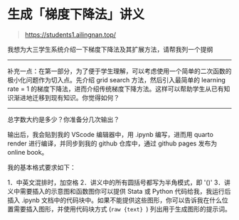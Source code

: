 
# 生成「梯度下降法」讲义

> <https://students1.ailingnan.top/>

我想为大三学生系统介绍一下梯度下降法及其扩展方法，请帮我列一个提纲

---

补充一点：在第一部分，为了便于学生理解，可以考虑使用一个简单的二次函数的极小化问题作为切入点。先介绍 grid search 方法，然后引入最简单的 learning rate = 1 的梯度下降法，进而介绍传统梯度下降方法。这样可以帮助学生从已有知识渐进地迁移到现有知识。你觉得如何？

---

总字数大约是多少？你准备分几次输出？

输出后，我会贴到我的 VScode 编辑器中，用 .ipynb 编写，进而用 quarto render 进行编译，并同步到我的 github 仓库中，通过 github pages 发布为 online book。

我的基本格式要求如下：

1．中英文混排时，加空格
2．讲义中的所有圆括号都写为半角模式，即 '()'
3．讲义中需要插入的示意图和函数图你可以提供 Stata 或 Python 代码给我，我运行后插入 .ipynb 文档中的代码块中。如果不能提供这些图形，你可以告诉我在什么位置需要插入图形，并使用代码块方式 (```raw {text} ```) 列出用于生成图形的提示词。